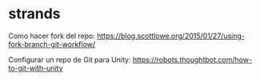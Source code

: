 # strands

Como hacer fork del repo:
https://blog.scottlowe.org/2015/01/27/using-fork-branch-git-workflow/

Configurar un repo de Git para Unity:
https://robots.thoughtbot.com/how-to-git-with-unity
